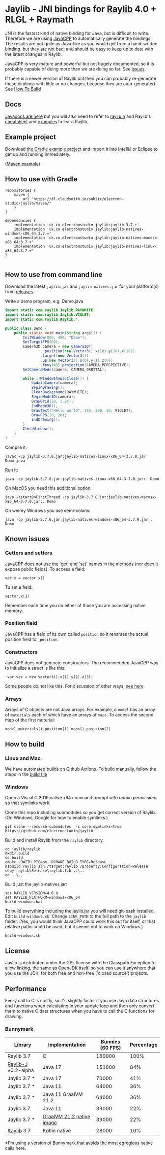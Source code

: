 # Jaylib - JNI bindings for [Raylib](https://github.com/raysan5/raylib/) 4.0 + RLGL + Raymath

JNI is the fastest kind of native binding for Java, but is difficult to write.  Therefore
we are using [JavaCPP](https://github.com/bytedeco/javacpp) to automatically generate the bindings.
The results are not quite as Java-like
as you would get from a hand-written binding, but they are not bad, and should be easy to keep up to date
with the latest changes in Raylib.

JavaCPP is very mature and powerful but not hugely documented, so it is probably capable of doing more than we are
doing so far.
See [issues](https://github.com/electronstudio/jaylib/issues).

If there is a newer version of Raylib out then you can probably re-generate these bindings with little or no changes, because
they are auto-generated.  See [How To Build](#how-to-build)

## Docs

[Javadocs are here](http://electronstudio.github.io/jaylib) but you will also need to refer to
[raylib.h](https://github.com/raysan5/raylib/blob/master/src/raylib.h) and Raylib's [cheatsheet](https://www.raylib.com/cheatsheet/cheatsheet.html)
and [examples](https://www.raylib.com/examples.html) to learn Raylib.

## Example project

Download [the Gradle example project](https://github.com/electronstudio/jaylib-example-project) and import it into IntelliJ or Eclipse to get up and running immediately.

([Maven example](https://github.com/electronstudio/jaylib-maven-example-project))

## How to use with Gradle

```
repositories {
    maven {
        url "https://dl.cloudsmith.io/public/electron-studio/jaylib/maven/"
    }
}

dependencies {
    implementation 'uk.co.electronstudio.jaylib:jaylib:3.7.+'
    implementation 'uk.co.electronstudio.jaylib:jaylib-natives-windows-x86_64:3.7.+'
    implementation 'uk.co.electronstudio.jaylib:jaylib-natives-macosx-x86_64:3.7.+'
    implementation 'uk.co.electronstudio.jaylib:jaylib-natives-linux-x86_64:3.7.+'
}


```

## How to use from command line

Download the latest `jaylib.jar` and `jaylib-natives.jar` for your platform(s) from [releases](https://github.com/electronstudio/jaylib/releases)

Write a demo program, e.g. Demo.java

```java
import static com.raylib.Jaylib.RAYWHITE;
import static com.raylib.Jaylib.VIOLET;
import static com.raylib.Raylib.*;

public class Demo {
    public static void main(String args[]) {
        InitWindow(800, 450, "Demo");
        SetTargetFPS(60);
        Camera3D camera = new Camera3D()
                ._position(new Vector3().x(18).y(16).z(18))
                .target(new Vector3())
                .up(new Vector3().x(0).y(1).z(0))
                .fovy(45).projection(CAMERA_PERSPECTIVE);
        SetCameraMode(camera, CAMERA_ORBITAL);

        while (!WindowShouldClose()) {
            UpdateCamera(camera);
            BeginDrawing();
            ClearBackground(RAYWHITE);
            BeginMode3D(camera);
            DrawGrid(20, 1.0f);
            EndMode3D();
            DrawText("Hello world", 190, 200, 20, VIOLET);
            DrawFPS(20, 20);
            EndDrawing();
        }
        CloseWindow();
    }
}
```

Compile it:

    javac -cp jaylib-3.7.0.jar:jaylib-natives-linux-x86_64-3.7.0.jar Demo.java
    
Run it:

    java -cp jaylib-3.7.0.jar:jaylib-natives-linux-x86_64-3.7.0.jar:. Demo
    
On MacOS you need this additional option:

    java -XstartOnFirstThread -cp jaylib-3.7.0.jar:jaylib-natives-macosx-x86_64-3.7.0.jar:. Demo
    
On weirdy Windows you use semi-colons:

    java -cp jaylib-3.7.0.jar;jaylib-natives-windows-x86_64-3.7.0.jar;. Demo

## Known issues

### Getters and setters

JavaCPP does not use the 'get' and 'set' names in the methods (nor does it expose public fields).  To access a field:

    var x = vector.x()

To set a field:
    
    vector.x(3)

Remember each time you do either of those you are accessing native memory.

### Position field

JavaCPP has a field of its own called `position` so it renames the actual position field to `_position`.

### Constructors

JavaCPP does not generate constructors.  The recommended JavaCPP way to initialize a struct is like this:

     var vec = new Vector3().x(1).y(2).z(3);

Some people do not like this.  For discussion of other ways, [see here](https://github.com/electronstudio/jaylib/issues/1#issuecomment-873485303).

### Arrays

Arrays of C objects are not Java arrays.  For example, a `model` has an array of `materials` each
of which have an arrays of `maps`.  To access the second map of the first material:

    model.materials().position(1).maps().position(2)


## How to build

### Linux and Mac

We have automated builds on Github Actions.  To build manually, follow the steps in the [build file](https://github.com/electronstudio/jaylib/blob/master/.github/workflows/build.yml)

### Windows

Open a Visual C 2019 native x64 command prompt *with admin permissions* so that symlinks work.

Clone this repo including submodules so you get correct version of Raylib.  (On Windows, Google for how to enable symlinks
)

    git clone --recurse-submodules  -c core.symlinks=true https://github.com/electronstudio/jaylib

Build and install Raylib from the `raylib` directory.

    cd jaylib/raylib
    mkdir build
    cd build
    cmake -DWITH_PIC=on -DCMAKE_BUILD_TYPE=Release ..
    msbuild raylib.sln /target:raylib /property:Configuration=Release
    copy raylib\Release\raylib.lib ..\..
    cd ..\..

Build just the jaylib-natives.jar:

    set RAYLIB_VERSION=4.0.0
    set RAYLIB_PLATFORM=windows-x86_64
    build-windows.bat

To build everything including the jaylib.jar you will need git-bash installed.
Edit `build-windows.sh`.  Change `LINK_PATH` to the full path to the `jaylib` folder.
(Yes, you would think JavaCPP could work this out for itself, or that relative paths could be used, but it seems not to work on Windows.)

    build-windows.sh


## License

Jaylib is distributed under the GPL license with the Classpath Exception to allow linking, the same as OpenJDK itself, so you can use it
anywhere that you use the JDK, for both free and non-free ('closed source') projects.


## Performance

Every call to C is costly, so it's slightly faster if you use Java data structures and functions when calculating
in your update loop
and then only convert them to native C data structures when you have to call the C functions for drawing.

### Bunnymark

| Library                | Implementation    | Bunnies (60 FPS) | Percentage    |
| -------------          | -------------     | -------------    | ------------- |
| Raylib 3.7             | C                 | 180000           | 100%          |
| [Raylib-J](https://github.com/CreedVI/Raylib-J/) v0.2-alpha           | Java 17                 | 151000           | 84%          |
| Jaylib 3.7 *| Java 17          | 73000            | 41%           |
| Jaylib 3.7 *| Java 11         | 64000            | 36%           |
| Jaylib 3.7 *| Java 11 GraalVM 21.2        | 64000            | 36%           |
| Jaylib 3.7 | Java 11         | 39000            | 22%           |
| Jaylib 3.7 * |[GraalVM 21.2 native image](https://github.com/electronstudio/jaylib/issues/26)        | 39000            | 22%           |
| [Kaylib](https://github.com/electronstudio/kaylib) 3.7 | Kotlin native | 28000 | 16% |

*I'm using a version of Bunnymark that avoids the most egregious native calls here.
